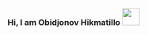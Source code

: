 ### Hi, I am Obidjonov Hikmatillo <img width="35px" src="https://media4.giphy.com/media/w1OBpBd7kJqHrJnJ13/giphy.gif?cid=ecf05e47pd1sn5npts4ru8xcoobbkkp7wonbkw7hhef28bg5&ep=v1_stickers_search&rid=giphy.gif&ct=s">
